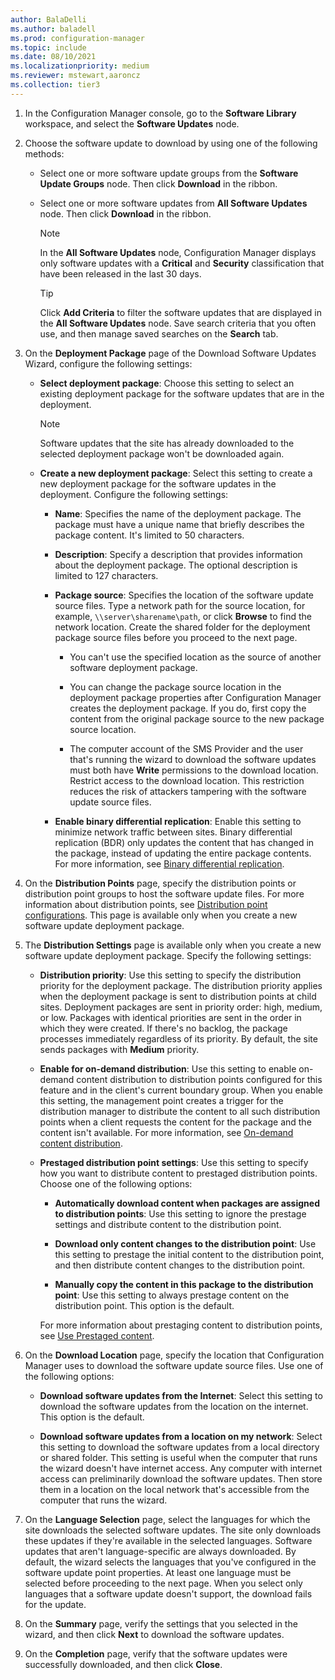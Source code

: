 ```yaml
---
author: BalaDelli
ms.author: baladell
ms.prod: configuration-manager
ms.topic: include
ms.date: 08/10/2021
ms.localizationpriority: medium
ms.reviewer: mstewart,aaroncz 
ms.collection: tier3
---
```


1.  In the Configuration Manager console, go to the **Software Library** workspace, and select the **Software Updates** node.  

2.  Choose the software update to download by using one of the following methods:  

    -   Select one or more software update groups from the **Software Update Groups** node. Then click **Download** in the ribbon.  

    -   Select one or more software updates from **All Software Updates** node. Then click **Download** in the ribbon.  

        > [!NOTE]  
        >  In the **All Software Updates** node, Configuration Manager displays only software updates with a **Critical** and **Security** classification that have been released in the last 30 days.  

        > [!TIP]  
        >  Click **Add Criteria** to filter the software updates that are displayed in the **All Software Updates** node. Save search criteria that you often use, and then manage saved searches on the **Search** tab.  


3.  On the **Deployment Package** page of the Download Software Updates Wizard, configure the following settings:  

    -  **Select deployment package**: Choose this setting to select an existing deployment package for the software updates that are in the deployment.  

        > [!NOTE]  
        >  Software updates that the site has already downloaded to the selected deployment package won't be downloaded again.  

    -  **Create a new deployment package**: Select this setting to create a new deployment package for the software updates in the deployment. Configure the following settings:  

        -   **Name**: Specifies the name of the deployment package. The package must have a unique name that briefly describes the package content. It's limited to 50 characters.  

        -   **Description**: Specify a description that provides information about the deployment package. The optional description is limited to 127 characters.    

        -   **Package source**: Specifies the location of the software update source files. Type a network path for the source location, for example, `\\server\sharename\path`, or click **Browse** to find the network location. Create the shared folder for the deployment package source files before you proceed to the next page.  

             - You can't use the specified location as the source of another software deployment package.  

             - You can change the package source location in the deployment package properties after Configuration Manager creates the deployment package. If you do, first copy the content from the original package source to the new package source location.  

             -  The computer account of the SMS Provider and the user that's running the wizard to download the software updates must both have **Write** permissions to the download location. Restrict access to the download location. This restriction reduces the risk of attackers tampering with the software update source files.  

        - **Enable binary differential replication**: Enable this setting to minimize network traffic between sites. Binary differential replication (BDR) only updates the content that has changed in the package, instead of updating the entire package contents. For more information, see [Binary differential replication](../../core/plan-design/hierarchy/fundamental-concepts-for-content-management.md#binary-differential-replication).  

4.  On the **Distribution Points** page, specify the distribution points or distribution point groups to host the software update files. For more information about distribution points, see [Distribution point configurations](../../core/servers/deploy/configure/install-and-configure-distribution-points.md#bkmk_configs). This page is available only when you create a new software update deployment package.  

5.  The **Distribution Settings** page is available only when you create a new software update deployment package. Specify the following settings:  

    -   **Distribution priority**: Use this setting to specify the distribution priority for the deployment package. The distribution priority applies when the deployment package is sent to distribution points at child sites. Deployment packages are sent in priority order: high, medium, or low. Packages with identical priorities are sent in the order in which they were created. If there's no backlog, the package processes immediately regardless of its priority. By default, the site sends packages with **Medium** priority.  

    -   **Enable for on-demand distribution**: Use this setting to enable on-demand content distribution to distribution points configured for this feature and in the client's current boundary group. When you enable this setting, the management point creates a trigger for the distribution manager to distribute the content to all such distribution points when a client requests the content for the package and the content isn't available. For more information, see [On-demand content distribution](../../core/plan-design/hierarchy/fundamental-concepts-for-content-management.md#on-demand-content-distribution).  

    -   **Prestaged distribution point settings**: Use this setting to specify how you want to distribute content to prestaged distribution points. Choose one of the following options:  

        -   **Automatically download content when packages are assigned to distribution points**: Use this setting to ignore the prestage settings and distribute content to the distribution point.   

        -   **Download only content changes to the distribution point**: Use this setting to prestage the initial content to the distribution point, and then distribute content changes to the distribution point.  

        -   **Manually copy the content in this package to the distribution point**: Use this setting to always prestage content on the distribution point. This option is the default.  

        For more information about prestaging content to distribution points, see [Use Prestaged content](../../core/servers/deploy/configure/deploy-and-manage-content.md#bkmk_prestage).  


6.  On the **Download Location** page, specify the location that Configuration Manager uses to download the software update source files. Use one of the following options:  

    -   **Download software updates from the Internet**: Select this setting to download the software updates from the location on the internet. This option is the default.  

    -   **Download software updates from a location on my network**: Select this setting to download the software updates from a local directory or shared folder. This setting is useful when the computer that runs the wizard doesn't have internet access. Any computer with internet access can preliminarily download the software updates. Then store them in a location on the local network that's accessible from the computer that runs the wizard.  


7.  On the **Language Selection** page, select the languages for which the site downloads the selected software updates. The site only downloads these updates if they're available in the selected languages. Software updates that aren't language-specific are always downloaded. By default, the wizard selects the languages that you've configured in the software update point properties. At least one language must be selected before proceeding to the next page. When you select only languages that a software update doesn't support, the download fails for the update.  

8. On the **Summary** page, verify the settings that you selected in the wizard, and then click **Next** to download the software updates.  

9. On the **Completion** page, verify that the software updates were successfully downloaded, and then click **Close**.  

